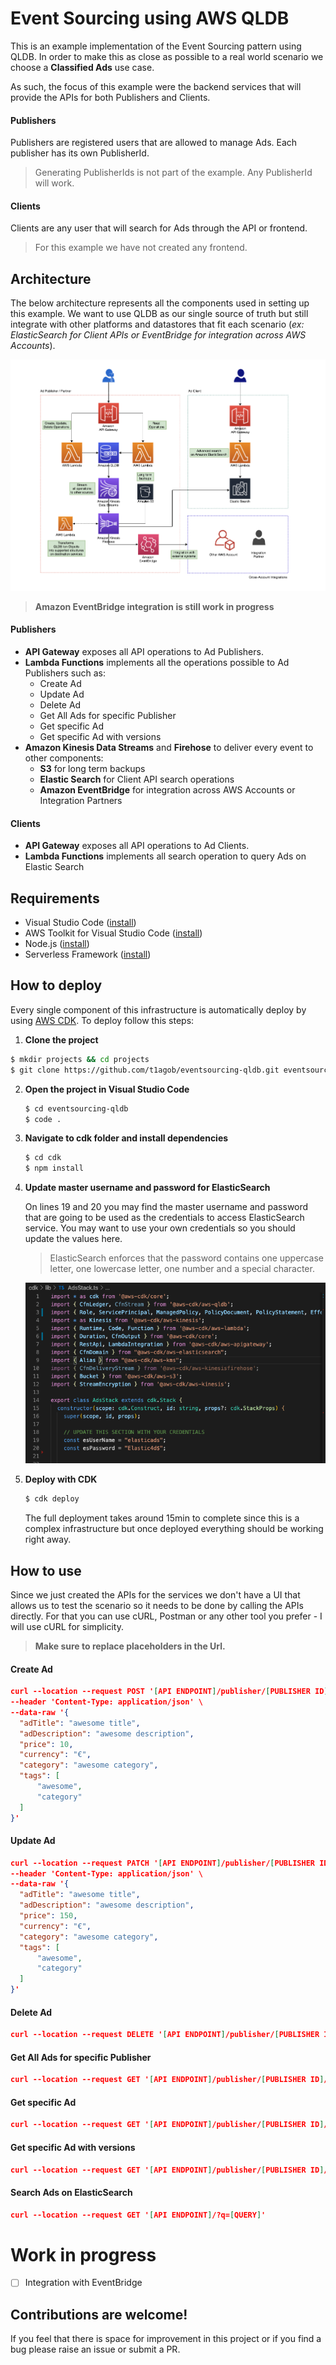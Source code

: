 # Event Sourcing using AWS QLDB
This is an example implementation of the Event Sourcing pattern using QLDB. In order to make this as close as possible to a real world scenario we choose a **Classified Ads** use case.

As such, the focus of this example were the backend services that will provide the APIs for both Publishers and Clients. 

#### Publishers
Publishers are registered users that are allowed to manage Ads. Each publisher has its own PublisherId. 

> Generating PublisherIds is not part of the example. Any PublisherId will work.

#### Clients 
Clients are any user that will search for Ads through the API or frontend.

> For this example we have not created any frontend.

## Architecture
The below architecture represents all the components used in setting up this example. We want to use QLDB as our single source of truth but still integrate with other platforms and datastores that fit each scenario (*ex: ElasticSearch for Client APIs or EventBridge for integration across AWS Accounts*).

![architecture](images/architecture.png)

> **Amazon EventBridge integration is still work in progress**

#### Publishers
- **API Gateway** exposes all API operations to Ad Publishers.
- **Lambda Functions** implements all the operations possible to Ad Publishers such as:
  - Create Ad
  - Update Ad
  - Delete Ad
  - Get All Ads for specific Publisher
  - Get specific Ad
  - Get specific Ad with versions 
- **Amazon Kinesis Data Streams** and **Firehose** to deliver every event to other components:
  - **S3** for long term backups
  - **Elastic Search** for Client API search operations
  - **Amazon EventBridge** for integration across AWS Accounts or Integration Partners

#### Clients
- **API Gateway** exposes all API operations to Ad Clients.
- **Lambda Functions** implements all search operation to query Ads on Elastic Search

## Requirements
- Visual Studio Code ([install](https://code.visualstudio.com/download))
- AWS Toolkit for Visual Studio Code ([install](https://docs.aws.amazon.com/toolkit-for-vscode/latest/userguide/setup-toolkit.html))
- Node.js ([install](https://nodejs.org/en/download/))
- Serverless Framework ([install](https://www.serverless.com/framework/docs/providers/aws/guide/installation/))
  

  
## How to deploy
Every single component of this infrastructure is automatically deploy by using [AWS CDK](https://aws.amazon.com/cdk/). To deploy follow this steps:

1. **Clone the project**

```bash
$ mkdir projects && cd projects
$ git clone https://github.com/t1agob/eventsourcing-qldb.git eventsourcing-qldb
```

2. **Open the project in Visual Studio Code**
   
    ```bash
    $ cd eventsourcing-qldb
    $ code .
    ```

3. **Navigate to cdk folder and install dependencies**
   
    ```bash
    $ cd cdk
    $ npm install
    ```

4. **Update master username and password for ElasticSearch**

    On lines 19 and 20 you may find the master username and password that are going to be used as the credentials to access ElasticSearch service. You may want to use your own credentials so you should update the values here.

    > ElasticSearch enforces that the password contains one uppercase letter, one lowercase letter, one number and a special character. 


    ![updateCredentials](images/updateCredentials.png)

5. **Deploy with CDK**

    ```bash
    $ cdk deploy
    ```

    The full deployment takes around 15min to complete since this is a complex infrastructure but once deployed everything should be working right away.


## How to use
Since we just created the APIs for the services we don't have a UI that allows us to test the scenario so it needs to be done by calling the APIs directly. For that you can use cURL, Postman or any other tool you prefer - I will use cURL for simplicity.

> **Make sure to replace placeholders in the Url.**

#### Create Ad

```json
curl --location --request POST '[API ENDPOINT]/publisher/[PUBLISHER ID]/ad' \
--header 'Content-Type: application/json' \
--data-raw '{
  "adTitle": "awesome title",
  "adDescription": "awesome description",
  "price": 10,
  "currency": "€",
  "category": "awesome category",
  "tags": [
      "awesome",
      "category"
  ]
}'
```

#### Update Ad

```json
curl --location --request PATCH '[API ENDPOINT]/publisher/[PUBLISHER ID]/ad/[AD ID]' \
--header 'Content-Type: application/json' \
--data-raw '{
  "adTitle": "awesome title",
  "adDescription": "awesome description",
  "price": 150,
  "currency": "€",
  "category": "awesome category",
  "tags": [
      "awesome",
      "category"
  ]
}'
```

#### Delete Ad

```json 
curl --location --request DELETE '[API ENDPOINT]/publisher/[PUBLISHER ID]/ad/[AD ID]'
```

#### Get All Ads for specific Publisher

```json
curl --location --request GET '[API ENDPOINT]/publisher/[PUBLISHER ID]/ad'
```

#### Get specific Ad

```json
curl --location --request GET '[API ENDPOINT]/publisher/[PUBLISHER ID]/ad/[AD ID]'
```

#### Get specific Ad with versions

```json
curl --location --request GET '[API ENDPOINT]/publisher/[PUBLISHER ID]/ad/[AD ID]?versions=true'
```

#### Search Ads on ElasticSearch

```json
curl --location --request GET '[API ENDPOINT]/?q=[QUERY]'
```

# Work in progress
- [ ] Integration with EventBridge


## Contributions are welcome!

If you feel that there is space for improvement in this project or if you find a bug please raise an issue or submit a PR.